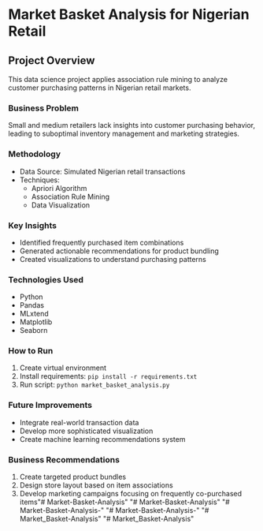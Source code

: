 # Market Basket Analysis for Nigerian Retail

## Project Overview
This data science project applies association rule mining to analyze customer purchasing patterns in Nigerian retail markets.

### Business Problem
Small and medium retailers lack insights into customer purchasing behavior, leading to suboptimal inventory management and marketing strategies.

### Methodology
- Data Source: Simulated Nigerian retail transactions
- Techniques: 
  - Apriori Algorithm
  - Association Rule Mining
  - Data Visualization

### Key Insights
- Identified frequently purchased item combinations
- Generated actionable recommendations for product bundling
- Created visualizations to understand purchasing patterns

### Technologies Used
- Python
- Pandas
- MLxtend
- Matplotlib
- Seaborn

### How to Run
1. Create virtual environment
2. Install requirements: `pip install -r requirements.txt`
3. Run script: `python market_basket_analysis.py`

### Future Improvements
- Integrate real-world transaction data
- Develop more sophisticated visualization
- Create machine learning recommendations system

### Business Recommendations
1. Create targeted product bundles
2. Design store layout based on item associations
3. Develop marketing campaigns focusing on frequently co-purchased items"# Market-Basket-Analysis" 
"# Market-Basket-Analysis" 
"# Market-Basket-Analysis-" 
"# Market-Basket-Analysis-" 
"# Market_Basket-Analysis" 
"# Market_Basket-Analysis" 
